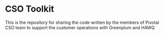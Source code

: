 # CSO Toolkit

This is the repository for sharing the code written by the members of Pivotal CSO team to support the customer operations with Greenplum and HAWQ
